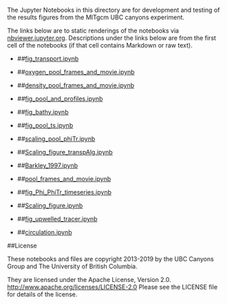 The Jupyter Notebooks in this directory are for development and testing of
the results figures from the MITgcm UBC canyons experiment.

The links below are to static renderings of the notebooks via
[nbviewer.jupyter.org](http://nbviewer.jupyter.org/).
Descriptions under the links below are from the first cell of the notebooks
(if that cell contains Markdown or raw text).

* ##[fig_transport.ipynb](http://nbviewer.jupyter.org/urls/bitbucket.org/canyonsubc/outputanalysisnotebooks/raw/tip/forPaper2/paperFigures/fig_transport.ipynb)  
    
* ##[oxygen_pool_frames_and_movie.ipynb](http://nbviewer.jupyter.org/urls/bitbucket.org/canyonsubc/outputanalysisnotebooks/raw/tip/forPaper2/paperFigures/oxygen_pool_frames_and_movie.ipynb)  
    
* ##[density_pool_frames_and_movie.ipynb](http://nbviewer.jupyter.org/urls/bitbucket.org/canyonsubc/outputanalysisnotebooks/raw/tip/forPaper2/paperFigures/density_pool_frames_and_movie.ipynb)  
    
* ##[fig_pool_and_profiles.ipynb](http://nbviewer.jupyter.org/urls/bitbucket.org/canyonsubc/outputanalysisnotebooks/raw/tip/forPaper2/paperFigures/fig_pool_and_profiles.ipynb)  
    
* ##[fig_bathy.ipynb](http://nbviewer.jupyter.org/urls/bitbucket.org/canyonsubc/outputanalysisnotebooks/raw/tip/forPaper2/paperFigures/fig_bathy.ipynb)  
    
* ##[fig_pool_ts.ipynb](http://nbviewer.jupyter.org/urls/bitbucket.org/canyonsubc/outputanalysisnotebooks/raw/tip/forPaper2/paperFigures/fig_pool_ts.ipynb)  
    
* ##[scaling_pool_phiTr.ipynb](http://nbviewer.jupyter.org/urls/bitbucket.org/canyonsubc/outputanalysisnotebooks/raw/tip/forPaper2/paperFigures/scaling_pool_phiTr.ipynb)  
    
* ##[Scaling_figure_transpAlg.ipynb](http://nbviewer.jupyter.org/urls/bitbucket.org/canyonsubc/outputanalysisnotebooks/raw/tip/forPaper2/paperFigures/Scaling_figure_transpAlg.ipynb)  
    
* ##[Barkley_1997.ipynb](http://nbviewer.jupyter.org/urls/bitbucket.org/canyonsubc/outputanalysisnotebooks/raw/tip/forPaper2/paperFigures/Barkley_1997.ipynb)  
    
* ##[pool_frames_and_movie.ipynb](http://nbviewer.jupyter.org/urls/bitbucket.org/canyonsubc/outputanalysisnotebooks/raw/tip/forPaper2/paperFigures/pool_frames_and_movie.ipynb)  
    
* ##[fig_Phi_PhiTr_timeseries.ipynb](http://nbviewer.jupyter.org/urls/bitbucket.org/canyonsubc/outputanalysisnotebooks/raw/tip/forPaper2/paperFigures/fig_Phi_PhiTr_timeseries.ipynb)  
    
* ##[Scaling_figure.ipynb](http://nbviewer.jupyter.org/urls/bitbucket.org/canyonsubc/outputanalysisnotebooks/raw/tip/forPaper2/paperFigures/Scaling_figure.ipynb)  
    
* ##[fig_upwelled_tracer.ipynb](http://nbviewer.jupyter.org/urls/bitbucket.org/canyonsubc/outputanalysisnotebooks/raw/tip/forPaper2/paperFigures/fig_upwelled_tracer.ipynb)  
    
* ##[circulation.ipynb](http://nbviewer.jupyter.org/urls/bitbucket.org/canyonsubc/outputanalysisnotebooks/raw/tip/forPaper2/paperFigures/circulation.ipynb)  
    

##License

These notebooks and files are copyright 2013-2019
by the UBC Canyons Group and The University of British Columbia.

They are licensed under the Apache License, Version 2.0.
http://www.apache.org/licenses/LICENSE-2.0
Please see the LICENSE file for details of the license.
